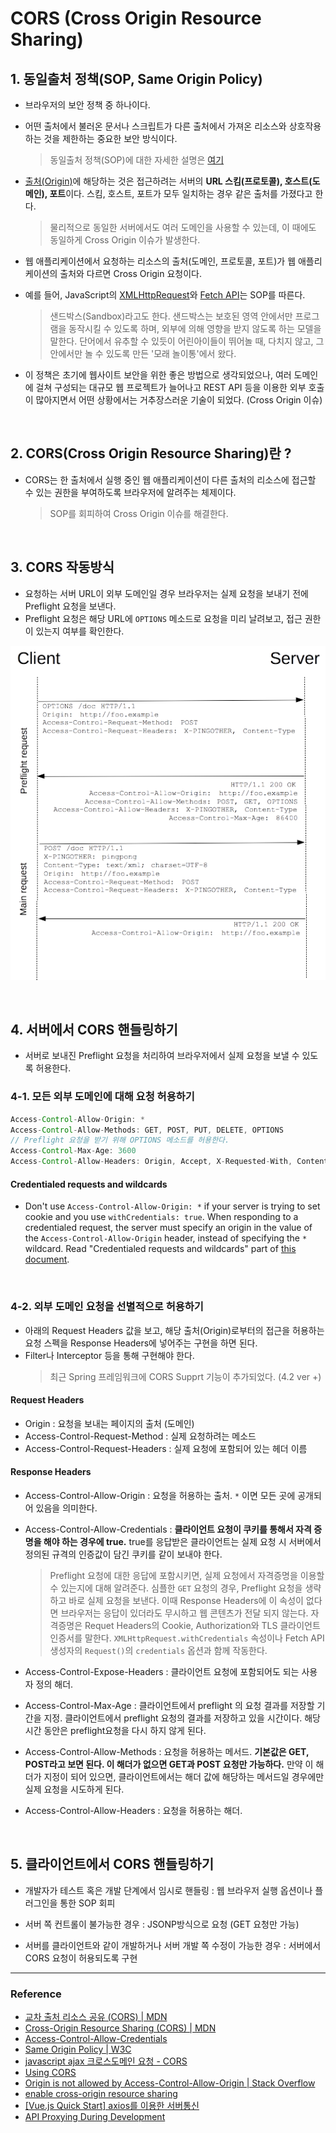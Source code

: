 # CORS (Cross Origin Resource Sharing)

## 1. 동일출처 정책(SOP, Same Origin Policy)

- 브라우저의 보안 정책 중 하나이다.
- 어떤 출처에서 불러온 문서나 스크립트가 다른 출처에서 가져온 리소스와 상호작용하는 것을 제한하는 중요한 보안 방식이다.
  > 동일출처 정책(SOP)에 대한 자세한 설명은 [여기](https://developer.mozilla.org/ko/docs/Web/Security/Same-origin_policy)
- [출처(Origin)](https://developer.mozilla.org/ko/docs/Glossary/Origin)에 해당하는 것은 접근하려는 서버의 <strong>URL 스킴(프로토콜), 호스트(도메인), 포트</strong>이다. 스킴, 호스트, 포트가 모두 일치하는 경우 같은 출처를 가졌다고 한다.
  > 물리적으로 동일한 서버에서도 여러 도메인을 사용할 수 있는데, 이 때에도 동일하게 Cross Origin 이슈가 발생한다.
- 웹 애플리케이션에서 요청하는 리소스의 출처(도메인, 프로토콜, 포트)가 웹 애플리케이션의 출처와 다르면 Cross Origin 요청이다.
- 예를 들어, JavaScript의 [XMLHttpRequest](https://developer.mozilla.org/ko/docs/Web/API/XMLHttpRequest)와 [Fetch API](https://developer.mozilla.org/ko/docs/Web/API/Fetch_API)는 SOP를 따른다.

  > 샌드박스(Sandbox)라고도 한다. 샌드박스는 보호된 영역 안에서만 프로그램을 동작시킬 수 있도록 하며, 외부에 의해 영향을 받지 않도록 하는 모델을 말한다. 단어에서 유추할 수 있듯이 어린아이들이 뛰어놀 때, 다치지 않고, 그 안에서만 놀 수 있도록 만든 '모래 놀이통'에서 왔다.

- 이 정책은 초기에 웹사이트 보안을 위한 좋은 방법으로 생각되었으나, 여러 도메인에 걸쳐 구성되는 대규모 웹 프로젝트가 늘어나고 REST API 등을 이용한 외부 호출이 많아지면서 어떤 상황에서는 거추장스러운 기술이 되었다. (Cross Origin 이슈)

<br>

## 2. CORS(Cross Origin Resource Sharing)란 ?

- CORS는 한 출처에서 실행 중인 웹 애플리케이션이 다른 출처의 리소스에 접근할 수 있는 권한을 부여하도록 브라우저에 알려주는 체제이다.
  > SOP를 회피하여 Cross Origin 이슈를 해결한다.

<br>

## 3. CORS 작동방식

- 요청하는 서버 URL이 외부 도메인일 경우 브라우저는 실제 요청을 보내기 전에 Preflight 요청을 보낸다.
- Preflight 요청은 해당 URL에 `OPTIONS` 메소드로 요청을 미리 날려보고, 접근 권한이 있는지 여부를 확인한다.

![preflight](./../image/preflight_correct.png)

<br>

## 4. 서버에서 CORS 핸들링하기

- 서버로 보내진 Preflight 요청을 처리하여 브라우저에서 실제 요청을 보낼 수 있도록 허용한다.

### 4-1. 모든 외부 도메인에 대해 요청 허용하기

```java
Access-Control-Allow-Origin: *
Access-Control-Allow-Methods: GET, POST, PUT, DELETE, OPTIONS
// Preflight 요청을 받기 위해 OPTIONS 메소드를 허용한다.
Access-Control-Max-Age: 3600
Access-Control-Allow-Headers: Origin, Accept, X-Requested-With, Content-type, Access-Control-Request-Method, Access-Control-Request-Headers, Authorization
```

#### Credentialed requests and wildcards

- Don't use `Access-Control-Allow-Origin: *` if your server is trying to set cookie and you use `withCredentials: true`. When responding to a credentialed request, the server must specify an origin in the value of the `Access-Control-Allow-Origin` header, instead of specifying the `*` wildcard. Read "Credentialed requests and wildcards" part of [this document](https://developer.mozilla.org/en-US/docs/Web/HTTP/CORS).

<br>

### 4-2. 외부 도메인 요청을 선별적으로 허용하기

- 아래의 Request Headers 값을 보고, 해당 출처(Origin)로부터의 접근을 허용하는 요청 스펙을 Response Headers에 넣어주는 구현을 하면 된다.
- Filter나 Interceptor 등을 통해 구현해야 한다.
  > 최근 Spring 프레임워크에 CORS Supprt 기능이 추가되었다. (4.2 ver +)

#### Request Headers

- Origin : 요청을 보내는 페이지의 출처 (도메인)
- Access-Control-Request-Method : 실제 요청하려는 메소드
- Access-Control-Request-Headers : 실제 요청에 포함되어 있는 헤더 이름

#### Response Headers

- Access-Control-Allow-Origin : 요청을 허용하는 출처. `*` 이면 모든 곳에 공개되어 있음을 의미한다.

- Access-Control-Allow-Credentials : <b>클라이언트 요청이 쿠키를 통해서 자격 증명을 해야 하는 경우에 true.</b> true를 응답받은 클라이언트는 실제 요청 시 서버에서 정의된 규격의 인증값이 담긴 쿠키를 같이 보내야 한다.

  > Preflight 요청에 대한 응답에 포함시키면, 실제 요청에서 자격증명을 이용할 수 있는지에 대해 알려준다.
  > 심플한 `GET` 요청의 경우, Preflight 요청을 생략하고 바로 실제 요청을 보낸다. 이때 Response Headers에 이 속성이 없다면 브라우저는 응답이 있더라도 무시하고 웹 콘텐츠가 전달 되지 않는다.
  > 자격증명은 Requet Headers의 Cookie, Authorization와 TLS 클라이언트 인증서를 말한다.
  > `XMLHttpRequest.withCredentials` 속성이나 Fetch API 생성자의 `Request()`의 `credentials` 옵션과 함께 작동한다.

- Access-Control-Expose-Headers : 클라이언트 요청에 포함되어도 되는 사용자 정의 해더.

- Access-Control-Max-Age : 클라이언트에서 preflight 의 요청 결과를 저장할 기간을 지정. 클라이언트에서 preflight 요청의 결과를 저장하고 있을 시간이다. 해당 시간 동안은 preflight요청을 다시 하지 않게 된다.

- Access-Control-Allow-Methods : 요청을 허용하는 메서드. <b>기본값은 GET, POST라고 보면 된다. 이 해더가 없으면 GET과 POST 요청만 가능하다.</b> 만약 이 해더가 지정이 되어 있으면, 클라이언트에서는 해더 값에 해당하는 메서드일 경우에만 실제 요청을 시도하게 된다.

- Access-Control-Allow-Headers : 요청을 허용하는 해더.

<br>

## 5. 클라이언트에서 CORS 핸들링하기

- 개발자가 테스트 혹은 개발 단계에서 임시로 핸들링 : 웹 브라우저 실행 옵션이나 플러그인을 통한 SOP 회피

- 서버 쪽 컨트롤이 불가능한 경우 : JSONP방식으로 요청 (GET 요청만 가능)

- 서버를 클라이언트와 같이 개발하거나 서버 개발 쪽 수정이 가능한 경우 : 서버에서 CORS 요청이 허용되도록 구현

---

### Reference

- [교차 출처 리소스 공유 (CORS) | MDN](https://developer.mozilla.org/ko/docs/Web/HTTP/CORS)
- [Cross-Origin Resource Sharing (CORS) | MDN](https://developer.mozilla.org/en-US/docs/Web/HTTP/CORS)
- [Access-Control-Allow-Credentials](https://developer.mozilla.org/ko/docs/Web/HTTP/Headers/Access-Control-Allow-Credentials)
- [Same Origin Policy | W3C](https://www.w3.org/Security/wiki/Same_Origin_Policy)
- [javascript ajax 크로스도메인 요청 - CORS](https://brunch.co.kr/@adrenalinee31/1)
- [Using CORS](https://www.html5rocks.com/en/tutorials/cors/)
- [Origin <origin> is not allowed by Access-Control-Allow-Origin | Stack Overflow](https://stackoverflow.com/questions/18642828/origin-origin-is-not-allowed-by-access-control-allow-origin)
- [enable cross-origin resource sharing](https://enable-cors.org/)
- [[Vue.js Quick Start] axios를 이용한 서버통신](https://mkki.github.io/vue.js/2018/05/09/start-vuejs-10.html)
- [API Proxying During Development](http://vuejs-templates.github.io/webpack/proxy.html)
